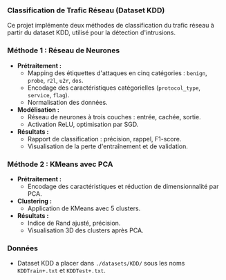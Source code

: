 ### Classification de Trafic Réseau (Dataset KDD)

Ce projet implémente deux méthodes de classification du trafic réseau à partir du dataset KDD, utilisé pour la détection d'intrusions.

### Méthode 1 : Réseau de Neurones

- **Prétraitement :**
  - Mapping des étiquettes d'attaques en cinq catégories : `benign`, `probe`, `r2l`, `u2r`, `dos`.
  - Encodage des caractéristiques catégorielles (`protocol_type`, `service`, `flag`).
  - Normalisation des données.
- **Modélisation :**
  - Réseau de neurones à trois couches : entrée, cachée, sortie.
  - Activation ReLU, optimisation par SGD.
- **Résultats :**
  - Rapport de classification : précision, rappel, F1-score.
  - Visualisation de la perte d'entraînement et de validation.

### Méthode 2 : KMeans avec PCA

- **Prétraitement :**
  - Encodage des caractéristiques et réduction de dimensionnalité par PCA.
- **Clustering :**
  - Application de KMeans avec 5 clusters.
- **Résultats :**
  - Indice de Rand ajusté, précision.
  - Visualisation 3D des clusters après PCA.

### Données

- Dataset KDD a placer dans `./datasets/KDD/` sous les noms `KDDTrain+.txt` et `KDDTest+.txt`.

